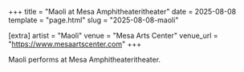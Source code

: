 +++
title = "Maoli at Mesa Amphitheateritheater"
date = 2025-08-08
template = "page.html"
slug = "2025-08-08-maoli"

[extra]
artist = "Maoli"
venue = "Mesa Arts Center"
venue_url = "https://www.mesaartscenter.com"
+++

Maoli performs at Mesa Amphitheateritheater.
